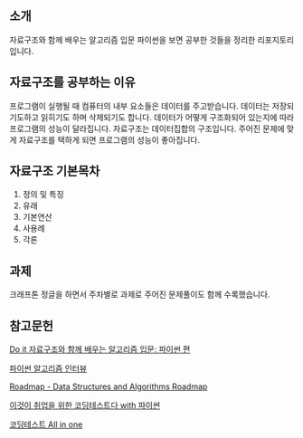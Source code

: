 ## 소개
자료구조와 함께 배우는 알고리즘 입문 파이썬을 보면 공부한 것들을 정리한 
리포지토리입니다.

## 자료구조를 공부하는 이유
프로그램이 실행될 때 컴퓨터의 내부 요소들은 데이터를 주고받습니다. 데이터는 저장되기도하고 읽히기도 하며 삭제되기도 합니다. 데이터가 어떻게 구조화되어 있는지에 따라 프로그램의 성능이 달라집니다. 자료구조는 데이터집합의 구조입니다. 주어진 문제에 맞게 자료구조를 택하게 되면 프로그램의 성능이 좋아집니다.

## 자료구조 기본목차
1. 정의 및 특징
2. 유래
3. 기본연산
4. 사용례
5. 각론

## 과제
크래프톤 정글을 하면서 주차별로 과제로 주어진 문제풀이도 함께 수록했습니다.

## 참고문헌

[Do it 자료구조와 함께 배우는 알고리즘 입문: 파이썬 편](https://m.yes24.com/Goods/Detail/91219874)

[파이썬 알고리즘 인터뷰](https://product.kyobobook.co.kr/detail/S000001932748)

[Roadmap - Data Structures and Algorithms Roadmap](https://roadmap.sh/datastructures-and-algorithms)

[이것이 취업을 위한 코딩테스트다 with 파이썬](https://m.yes24.com/Goods/Detail/91433923)

[코딩테스트 All in one](https://www.inflearn.com/course/%EC%BD%94%EB%94%A9%ED%85%8C%EC%8A%A4%ED%8A%B8-%EC%9E%85%EB%AC%B8-%ED%8C%8C%EC%9D%B4%EC%8D%AC/dashboard)